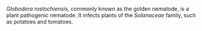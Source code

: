 [//]: # (Created by ./bin/manage_files.pl from ./species/Globodera_rostochiensis/Globodera_rostochiensis.about.html on Thu Jun 11 13:44:13 2020)
_Globodera rostochiensis_, commonly known as the golden nematode, is a plant pathogenic nematode. It infects plants of the _Solanaceae_ family, such as potatoes and tomatoes.
